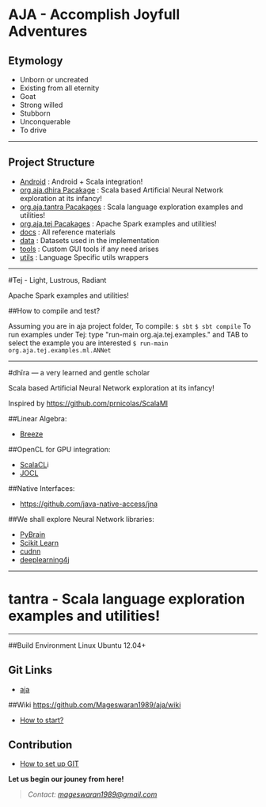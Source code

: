 # AJA - Accomplish Joyfull Adventures
## Etymology
- Unborn or uncreated
- Existing from all eternity
- Goat
- Strong willed 
- Stubborn
- Unconquerable
- To drive

---------------------------------------------------------------------------------

## Project Structure
- [Android](https://github.com/Mageswaran1989/aja/tree/master/android) : Android + Scala integration!
- [org.aja.dhira Pacakage]()  : Scala based Artificial Neural Network exploration at its infancy!
- [org.aja.tantra Pacakages]() : Scala language exploration examples and utilities!
- [org.aja.tej Pacakages]()    : Apache Spark examples and utilities!
- [docs](https://github.com/Mageswaran1989/aja/tree/master/docs) : All reference materials
- [data](https://github.com/Mageswaran1989/aja/tree/master/data) : Datasets used in the implementation
- [tools](https://github.com/Mageswaran1989/aja/tree/master/tools) : Custom GUI tools if any need arises
- [utils](https://github.com/Mageswaran1989/aja/tree/master/utils) : Language Specific utils wrappers

-----------------------------------------------------------------------------------

#Tej - Light, Lustrous, Radiant

Apache Spark examples and utilities!

##How to compile and test?

Assuming you are in aja project folder,
To compile:
`$ sbt`
`$ sbt compile`
To run examples under Tej: type "run-main org.aja.tej.examples." and TAB to select the example you are interested
`$ run-main org.aja.tej.examples.ml.ANNet`


-----------------------------------------------------------------------------------

#dhīra — a very learned and gentle scholar

Scala based Artificial Neural Network exploration at its infancy!

Inspired by https://github.com/prnicolas/ScalaMl

##Linear Algebra:
- [Breeze](https://github.com/scalanlp/breeze)

##OpenCL for GPU integration:
- [ScalaCL](https://github.com/nativelibs4java/ScalaCL)i
- [JOCL](http://www.jocl.org/)

##Native Interfaces:
- https://github.com/java-native-access/jna

##We shall explore Neural Network libraries:
- [PyBrain](http://pybrain.org/)
- [Scikit Learn](http://scikit-learn.org/stable/modules/neural_networks.html)
- [cudnn](https://developer.nvidia.com/cudnn)
- [deeplearning4j](http://deeplearning4j.org/)

-------------------------------------------------------------------------------------

# tantra - Scala language exploration examples and utilities!

-------------------------------------------------------------------------------------

##Build Environment
Linux Ubuntu 12.04+

## Git Links
- [aja](https://github.com/Mageswaran1989/aja)

##Wiki
https://github.com/Mageswaran1989/aja/wiki
- [How to start?](https://github.com/Mageswaran1989/aja/wiki/How-to-start%3F)
	
## Contribution
- [How to set up GIT](https://github.com/Mageswaran1989/aja/wiki/Setting-up-the-GIT)

**Let us begin our jouney from here!**
> *Contact: mageswaran1989@gmail.com*

